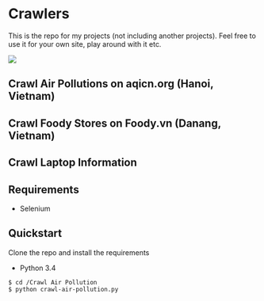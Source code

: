 # Crawlers

This is the repo for my projects (not including another projects). Feel free to use it for your own site, play around with it etc.

![](https://img.shields.io/badge/Python-3.4-green)

Crawl Air Pollutions on aqicn.org (Hanoi, Vietnam)
-------------
Crawl Foody Stores on Foody.vn (Danang, Vietnam)
-------------
Crawl Laptop Information
-------------

Requirements
-------------
+ Selenium

Quickstart
-------------
Clone the repo and install the requirements
+ Python 3.4

```
$ cd /Crawl Air Pollution
$ python crawl-air-pollution.py
```


